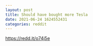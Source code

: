 ```yaml
--- 
layout: post 
title: Should have bought more Tesla 
date: 2021-06-24 1624552431 
categories: reddit 
--- 
```

https://redd.it/o74j5e